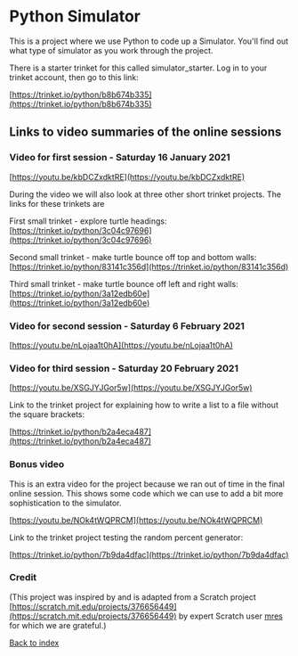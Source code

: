# Python Simulator

This is a project where we use Python  to code up a Simulator. You'll find out what type of simulator as you work through the project.

There is a starter trinket for this called simulator_starter. Log in to your trinket account, then go to this link:

[https://trinket.io/python/b8b674b335](https://trinket.io/python/b8b674b335)

## Links to video summaries of the online sessions

### Video for first session - Saturday 16 January 2021

[https://youtu.be/kbDCZxdktRE](https://youtu.be/kbDCZxdktRE)

During the video we will also look at three other short trinket projects. The links for these trinkets are

First small trinket - explore turtle headings:
[https://trinket.io/python/3c04c97696](https://trinket.io/python/3c04c97696)

Second small trinket - make turtle bounce off top and bottom walls:
[https://trinket.io/python/83141c356d](https://trinket.io/python/83141c356d)

Third small trinket - make turtle bounce off left and right walls:
[https://trinket.io/python/3a12edb60e](https://trinket.io/python/3a12edb60e)

### Video for second session - Saturday 6 February 2021

[https://youtu.be/nLojaa1t0hA](https://youtu.be/nLojaa1t0hA)

### Video for third session - Saturday 20 February 2021

[https://youtu.be/XSGJYJGor5w](https://youtu.be/XSGJYJGor5w)

Link to the trinket project for explaining how to write a list to a file without the square brackets:

[https://trinket.io/python/b2a4eca487](https://trinket.io/python/b2a4eca487)

### Bonus video

This is an extra video for the project because we ran out of time in the final online session. This shows some code which we can use to add a bit more sophistication to the simulator.

[https://youtu.be/NOk4tWQPRCM](https://youtu.be/NOk4tWQPRCM)

Link to the trinket project testing the random percent generator:

[https://trinket.io/python/7b9da4dfac](https://trinket.io/python/7b9da4dfac)

### Credit

(This project was inspired by and is adapted from a Scratch project [https://scratch.mit.edu/projects/376656449](https://scratch.mit.edu/projects/376656449) by expert Scratch user [mres](https://scratch.mit.edu/users/mres/) for which we are grateful.)  

[Back to index](README.md)
